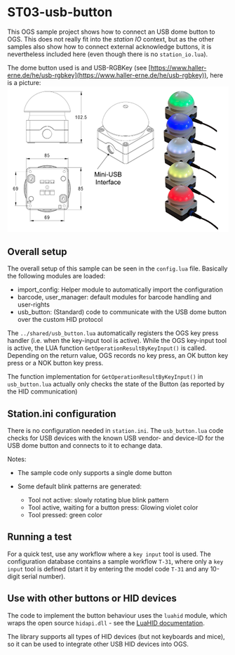 # ST03-usb-button

This OGS sample project shows how to connect an USB dome button to OGS. This
does not really fit into the _station IO_ context, but as the other samples
also show how to connect external acknowledge buttons, it is nevertheless
included here (even though there is no `station_io.lua`).

The dome button used is and USB-RGBKey (see [https://www.haller-erne.de/he/usb-rgbkey](https://www.haller-erne.de/he/usb-rgbkey)), here is a picture:
![usb dome button](usb_domebutton.png)

## Overall setup

The overall setup of this sample can be seen in the `config.lua` file. Basically the
following modules are loaded:

- import_config: Helper module to automatically import the configuration
- barcode, user_manager: default modules for barcode handling and user-rights
- usb_button: (Standard) code to communicate with the USB dome button over the custom HID protocol

The `../shared/usb_button.lua` automatically registers the OGS key press handler (i.e. when the key-input tool is active). While the OGS key-input
tool is active, the LUA function `GetOperationResultByKeyInput()` is called. Depending on
the return value, OGS records no key press, an OK button key press or a NOK button key press.

The function implementation for `GetOperationResultByKeyInput()` in `usb_button.lua` actually
only checks the state of the Button (as reported by the HID communication)

## Station.ini configuration

There is no configuration needed in `station.ini`. The `usb_button.lua` code
checks for USB devices with the known USB vendor- and device-ID for the USB
dome button and connects to it to echange data.

Notes:

- The sample code only supports a single dome button
- Some default blink patterns are generated:

  - Tool not active: slowly rotating blue blink pattern
  - Tool active, waiting for a button press: Glowing violet color
  - Tool pressed: green color

## Running a test

For a quick test, use any workflow where a `key input` tool is used.
The configuration database contains a sample workflow `T-31`, where only a `key input` tool is
defined (start it by entering the model code `T-31` and any 10-digit serial number).

## Use with other buttons or HID devices

The code to implement the button behaviour uses the `luahid` module, which wraps the open source `hidapi.dll` - see the [LuaHID documentation](https://haller-erne.github.io/ogs/libs/lua-hid/).

The library supports all types of HID devices (but not keyboards and mice), so it can be used to
integrate other USB HID devices into OGS.

